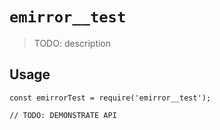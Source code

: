 # `emirror__test`

> TODO: description

## Usage

```
const emirrorTest = require('emirror__test');

// TODO: DEMONSTRATE API
```
